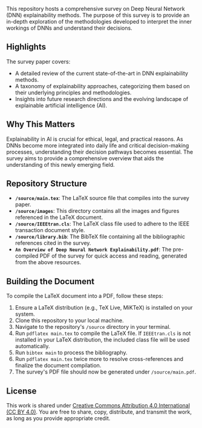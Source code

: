 
This repository hosts a comprehensive survey on Deep Neural Network (DNN) explainability methods. The purpose of this survey is to provide an in-depth exploration of the methodologies developed to interpret the inner workings of DNNs and understand their decisions.

## Highlights

The survey paper covers:

- A detailed review of the current state-of-the-art in DNN explainability methods.
- A taxonomy of explainability approaches, categorizing them based on their underlying principles and methodologies.
- Insights into future research directions and the evolving landscape of explainable artificial intelligence (AI).

## Why This Matters

Explainability in AI is crucial for ethical, legal, and practical reasons. As DNNs become more integrated into daily life and critical decision-making processes, understanding their decision pathways becomes essential. The survey aims to provide a comprehensive overview that aids the understanding of this newly emerging field.

## Repository Structure

- **`/source/main.tex`**: The LaTeX source file that compiles into the survey paper.
- **`/source/images`**: This directory contains all the images and figures referenced in the LaTeX document.
- **`/source/IEEEtran.cls`**: The LaTeX class file used to adhere to the IEEE transaction document style. 
- **`/source/library.bib`**: The BibTeX file containing all the bibliographic references cited in the survey.
- **`An Overview of Deep Neural Network Explainability.pdf`**: The pre-compiled PDF of the survey for quick access and reading, generated from the above resources.

## Building the Document

To compile the LaTeX document into a PDF, follow these steps:

1. Ensure a LaTeX distribution (e.g., TeX Live, MiKTeX) is installed on your system.
2. Clone this repository to your local machine.
3. Navigate to the repository's `/source` directory in your terminal.
4. Run `pdflatex main.tex` to compile the LaTeX file. If `IEEEtran.cls` is not installed in your LaTeX distribution, the included class file will be used automatically.
5. Run `bibtex main` to process the bibliography.
6. Run `pdflatex main.tex` twice more to resolve cross-references and finalize the document compilation.
7. The survey's PDF file should now be generated under `/source/main.pdf`.

## License

This work is shared under [Creative Commons Attribution 4.0 International (CC BY 4.0)](https://creativecommons.org/licenses/by/4.0/). You are free to share, copy, distribute, and transmit the work, as long as you provide appropriate credit.
